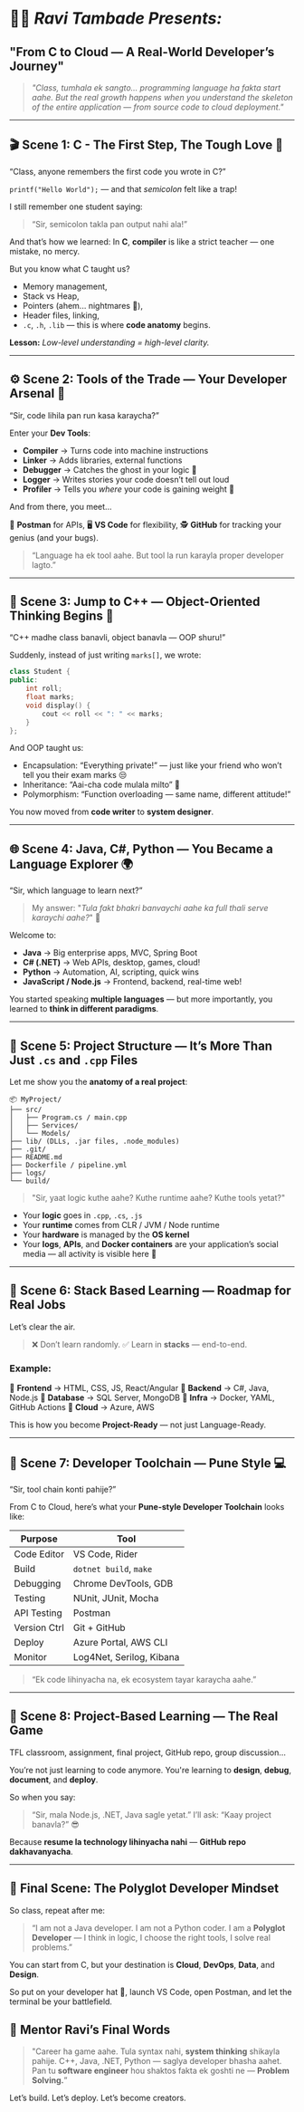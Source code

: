 

# 👨‍🏫 *Ravi Tambade Presents:*

## **"From C to Cloud — A Real-World Developer’s Journey"**

> *"Class, tumhala ek sangto... programming language ha fakta start aahe. But the real growth happens when you understand the skeleton of the entire application — from source code to cloud deployment."*

---

## 🎬 Scene 1: C - The First Step, The Tough Love 🧱

“Class, anyone remembers the first code you wrote in C?”

`printf("Hello World");` — and that *semicolon* felt like a trap!

I still remember one student saying:

> “Sir, semicolon takla pan output nahi ala!”

And that’s how we learned:
In **C**, **compiler** is like a strict teacher — one mistake, no mercy.

But you know what C taught us?

* Memory management,
* Stack vs Heap,
* Pointers (ahem... nightmares 🥲),
* Header files, linking,
* `.c`, `.h`, `.lib` — this is where **code anatomy** begins.

**Lesson:** *Low-level understanding = high-level clarity.*

---

## ⚙️ Scene 2: Tools of the Trade — Your Developer Arsenal 🔧

“Sir, code lihila pan run kasa karaycha?”

Enter your **Dev Tools**:

* **Compiler** → Turns code into machine instructions
* **Linker** → Adds libraries, external functions
* **Debugger** → Catches the ghost in your logic 👻
* **Logger** → Writes stories your code doesn’t tell out loud
* **Profiler** → Tells you *where* your code is gaining weight 🍩

And from there, you meet…

🧪 **Postman** for APIs,
🖥️ **VS Code** for flexibility,
🕵️ **GitHub** for tracking your genius (and your bugs).

> “Language ha ek tool aahe. But tool la run karayla proper developer lagto.”

---

## 🚀 Scene 3: Jump to C++ — Object-Oriented Thinking Begins 🧠

“C++ madhe class banavli, object banavla — OOP shuru!”

Suddenly, instead of just writing `marks[]`, we wrote:

```cpp
class Student {
public:
    int roll;
    float marks;
    void display() {
        cout << roll << ": " << marks;
    }
};
```

And OOP taught us:

* Encapsulation: “Everything private!” — just like your friend who won’t tell you their exam marks 😒
* Inheritance: “Aai-cha code mulala milto” 🧬
* Polymorphism: “Function overloading — same name, different attitude!”

You now moved from **code writer** to **system designer**.

---

## 🌐 Scene 4: Java, C#, Python — You Became a Language Explorer 🌍

“Sir, which language to learn next?”

> My answer: "*Tula fakt bhakri banvaychi aahe ka full thali serve karaychi aahe?*" 🌮

Welcome to:

* **Java** → Big enterprise apps, MVC, Spring Boot
* **C# (.NET)** → Web APIs, desktop, games, cloud!
* **Python** → Automation, AI, scripting, quick wins
* **JavaScript / Node.js** → Frontend, backend, real-time web!

You started speaking **multiple languages** — but more importantly, you learned to **think in different paradigms**.

---

## 📁 Scene 5: Project Structure — It’s More Than Just `.cs` and `.cpp` Files

Let me show you the **anatomy of a real project**:

```
📦 MyProject/
├── src/
│   ├── Program.cs / main.cpp
│   ├── Services/
│   └── Models/
├── lib/ (DLLs, .jar files, .node_modules)
├── .git/
├── README.md
├── Dockerfile / pipeline.yml
├── logs/
└── build/
```

> "Sir, yaat logic kuthe aahe? Kuthe runtime aahe? Kuthe tools yetat?"

* Your **logic** goes in `.cpp`, `.cs`, `.js`
* Your **runtime** comes from CLR / JVM / Node runtime
* Your **hardware** is managed by the **OS kernel**
* Your **logs**, **APIs**, and **Docker containers** are your application’s social media — all activity is visible here 👀

---

## 🌈 Scene 6: Stack Based Learning — Roadmap for Real Jobs

Let’s clear the air.

> ❌ Don’t learn randomly.
> ✅ Learn in **stacks** — end-to-end.

### Example:

🔹 **Frontend** → HTML, CSS, JS, React/Angular
🔹 **Backend** → C#, Java, Node.js
🔹 **Database** → SQL Server, MongoDB
🔹 **Infra** → Docker, YAML, GitHub Actions
🔹 **Cloud** → Azure, AWS

This is how you become **Project-Ready** — not just Language-Ready.

---

## 🤖 Scene 7: Developer Toolchain — Pune Style 💻

“Sir, tool chain konti pahije?”

From C to Cloud, here’s what your **Pune-style Developer Toolchain** looks like:

| Purpose      | Tool                     |
| ------------ | ------------------------ |
| Code Editor  | VS Code, Rider           |
| Build        | `dotnet build`, `make`   |
| Debugging    | Chrome DevTools, GDB     |
| Testing      | NUnit, JUnit, Mocha      |
| API Testing  | Postman                  |
| Version Ctrl | Git + GitHub             |
| Deploy       | Azure Portal, AWS CLI    |
| Monitor      | Log4Net, Serilog, Kibana |

> “Ek code lihinyacha na, ek ecosystem tayar karaycha aahe.”

---

## 💼 Scene 8: Project-Based Learning — The Real Game

TFL classroom, assignment, final project, GitHub repo, group discussion…

You’re not just learning to code anymore.
You're learning to **design**, **debug**, **document**, and **deploy**.

So when you say:

> “Sir, mala Node.js, .NET, Java sagle yetat.”
> I’ll ask:
> “Kaay project banavla?” 😎

Because **resume la technology lihinyacha nahi** — **GitHub repo dakhavanyacha**.

---

## 🧠 Final Scene: The Polyglot Developer Mindset

So class, repeat after me:

> “I am not a Java developer.
> I am not a Python coder.
> I am a **Polyglot Developer** —
> I think in logic,
> I choose the right tools,
> I solve real problems.”

You can start from C, but your destination is **Cloud**, **DevOps**, **Data**, and **Design**.

So put on your developer hat 🧢, launch VS Code, open Postman, and let the terminal be your battlefield.

## 🙌 Mentor Ravi’s Final Words

> "Career ha game aahe. Tula syntax nahi, **system thinking** shikayla pahije.
> C++, Java, .NET, Python — saglya developer bhasha aahet.
> Pan tu **software engineer** hou shaktos fakta ek goshti ne — **Problem Solving.**”

Let’s build.
Let’s deploy.
Let’s become creators.



